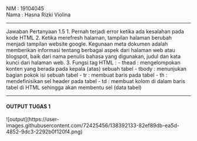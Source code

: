 
NIM  : 19104045<br>
Nama : Hasna Rizki Violina
<hr>
Jawaban Pertanyaan 1.5
1. Pernah terjadi error ketika ada kesalahan pada kode HTML
2. Ketika merefresh halaman, tampilan halaman berubah menjadi tampilan website google. Kegunaan meta dokumen adalah memberikan informasi tentang berbagai aspek dari halaman web atau blogspot, baik dari nama penulis bahasa yang digunakan, judul dan kata kunci dari halaman web.
3. Fungsi tag HTML :
- thead : mengelompokan konten yang berada pada kepala (atas) sebuah tabel
- tbody : menunjukan bagian pokok isi sebuah tabel
- tr : membuat baris pada tabel
- th : mendefinisikan sel header pada tabel
- td : membuat kolom di dalam baris tabel di HTML sehingga akan membentu sel (data tabel)
<hr>
<h4>OUTPUT TUGAS 1</h4>
![output](https://user-images.githubusercontent.com/72425456/138392133-82ef89db-ea5d-4852-9dc3-2292b0f120f4.png)
